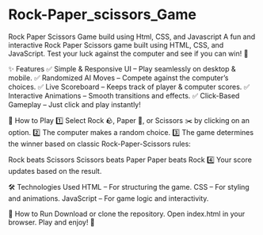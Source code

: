 # Rock-Paper_scissors_Game
Rock Paper Scissors Game build using Html, CSS, and Javascript
A fun and interactive Rock Paper Scissors game built using HTML, CSS, and JavaScript. Test your luck against the computer and see if you can win! 🚀

✨ Features
✅ Simple & Responsive UI – Play seamlessly on desktop & mobile.
✅ Randomized AI Moves – Compete against the computer’s choices.
✅ Live Scoreboard – Keeps track of player & computer scores.
✅ Interactive Animations – Smooth transitions and effects.
✅ Click-Based Gameplay – Just click and play instantly!

📌 How to Play
1️⃣ Select Rock 🪨, Paper 📃, or Scissors ✂️ by clicking on an option.
2️⃣ The computer makes a random choice.
3️⃣ The game determines the winner based on classic Rock-Paper-Scissors rules:

Rock beats Scissors
Scissors beats Paper
Paper beats Rock
4️⃣ Your score updates based on the result.

🛠️ Technologies Used
HTML – For structuring the game.
CSS – For styling and animations.
JavaScript – For game logic and interactivity.

🚀 How to Run
Download or clone the repository.
Open index.html in your browser.
Play and enjoy! 🎉
